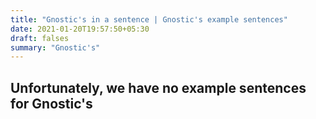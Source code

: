 ```yaml
---
title: "Gnostic's in a sentence | Gnostic's example sentences"
date: 2021-01-20T19:57:50+05:30
draft: falses
summary: "Gnostic's"
---
```

## Unfortunately, we have no example sentences for Gnostic's                 
